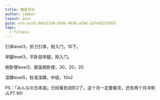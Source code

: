 ```yaml
---
title: 健身日记
author: jabber
layout: post
guid: urn:uuid:8eb121b8-d5de-4836-a29d-1b7e922193b3
tags: 
  - fitness
---
```


引体level3，折刀引体，刚入门，10下。

举腿level3，平卧屈举腿，刚入门。

俯卧撑level3，膝盖俯卧撑，30，20，20

深蹲level5，标准深蹲，中级，10x2

PS：「みんなの日本語」已经看到进阶2了，这个月一定要看完，还有两个月冲刺JLPT N1!

